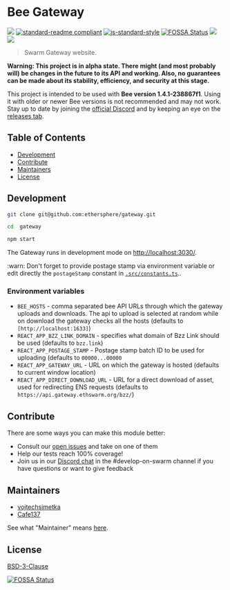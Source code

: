 # Bee Gateway

[![](https://img.shields.io/badge/made%20by-Swarm-blue.svg?style=flat-square)](https://swarm.ethereum.org/)
[![standard-readme compliant](https://img.shields.io/badge/standard--readme-OK-brightgreen.svg?style=flat-square)](https://github.com/RichardLitt/standard-readme)
[![js-standard-style](https://img.shields.io/badge/code%20style-standard-brightgreen.svg?style=flat-square)](https://github.com/feross/standard)
[![FOSSA Status](https://app.fossa.com/api/projects/git%2Bgithub.com%2Fethersphere%2Fgateway.svg?type=shield)](https://app.fossa.com/projects/git%2Bgithub.com%2Fethersphere%2Fgateway?ref=badge_shield)
![](https://img.shields.io/badge/npm-%3E%3D6.0.0-orange.svg?style=flat-square)
![](https://img.shields.io/badge/Node.js-%3E%3D12.0.0-orange.svg?style=flat-square)

> Swarm Gateway website.

**Warning: This project is in alpha state. There might (and most probably will) be changes in the future to its API and
working. Also, no guarantees can be made about its stability, efficiency, and security at this stage.**

This project is intended to be used with
**Bee&nbsp;version&nbsp;<!-- SUPPORTED_BEE_START -->1.4.1-238867f1<!-- SUPPORTED_BEE_END -->**. Using it with older or
newer Bee versions is not recommended and may not work. Stay up to date by joining the
[official Discord](https://discord.gg/GU22h2utj6) and by keeping an eye on the
[releases tab](https://github.com/ethersphere/gateway-proxy/releases).

## Table of Contents

- [Development](#development)
- [Contribute](#contribute)
- [Maintainers](#maintainers)
- [License](#license)

## Development

```sh
git clone git@github.com:ethersphere/gateway.git

cd  gateway

npm start
```

The Gateway runs in development mode on [http://localhost:3030/](http://localhost:3030/).

:warn: Don't forget to provide postage stamp via environment variable or edit directly the `postageStamp` constant in
[`.src/constants.ts`](./src/constants.ts)..

### Environment variables

- `BEE_HOSTS` - comma separated bee API URLs through which the gateway uploads and downloads. The api to upload is
  selected at random while on download the gateway checks all the hosts (defaults to `[http://localhost:1633]`)
- `REACT_APP_BZZ_LINK_DOMAIN` - specifies what domain of Bzz Link should be used (defaults to `bzz.link`)
- `REACT_APP_POSTAGE_STAMP` - Postage stamp batch ID to be used for uploading (defaults to `00000...00000`
- `REACT_APP_GATEWAY_URL` - URL on which the gateway is hosted (defaults to current window location)
- `REACT_APP_DIRECT_DOWNLOAD_URL` - URL for a direct download of asset, used for redirecting ENS requests (defaults to `https://api.gateway.ethswarm.org/bzz/`)

## Contribute

There are some ways you can make this module better:

- Consult our [open issues](https://github.com/ethersphere/gateway/issues) and take on one of them
- Help our tests reach 100% coverage!
- Join us in our [Discord chat](https://discord.gg/wdghaQsGq5) in the #develop-on-swarm channel if you have questions or
  want to give feedback

## Maintainers

- [vojtechsimetka](https://github.com/vojtechsimetka)
- [Cafe137](https://github.com/Cafe137)

See what "Maintainer" means [here](https://github.com/ethersphere/repo-maintainer).

## License

[BSD-3-Clause](./LICENSE)

[![FOSSA Status](https://app.fossa.com/api/projects/git%2Bgithub.com%2Fethersphere%2Fgateway.svg?type=large)](https://app.fossa.com/projects/git%2Bgithub.com%2Fethersphere%2Fgateway?ref=badge_large)
